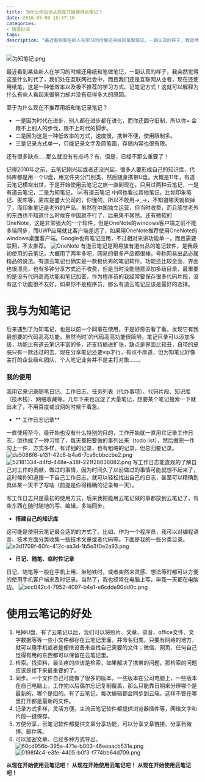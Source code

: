 ```yaml
---
title: 为什么你应该从现在开始使用云笔记？
date: 2016-05-08 15:37:18
categories:
- 随笔扯谈
tags:
description: "最近看到某些新人在学习的时候还用纸和笔做笔记，一副认真的样子，我突然觉得这是什么时代了，我们处在互联网社会中，而且我们还是互联网从业者，现在还使用纸笔，这是一种低效率以及极不推荐的学习方式、记笔记方式！这就可以解释为什么有些人看起来很努力却并没有获得多大的原因。"
---
```


![为知笔记.png](http://upload-images.jianshu.io/upload_images/68937-edbd0c914917e424.png?imageMogr2/auto-orient/strip%7CimageView2/2/w/1240)

最近看到某些新人在学习的时候还用纸和笔做笔记，一副认真的样子，我突然觉得这是什么时代了，我们处在互联网社会中，而且我们还是互联网从业者，现在还使用纸笔，这是一种低效率以及极不推荐的学习方式、记笔记方式！这就可以解释为什么有些人看起来很努力却并没有获得多大的原因。

至于为什么现在不推荐用纸和笔记录笔记？
+ 一是因为时代在进步，别人都在进步都在进化，而你还固守旧制，所以你+ 会跟不上别人的步伐，跟不上时代的脚步。
+ 二是因为这是一种低效率的方式，速度慢，携带不便，使用限制多。
+ 三是记录方式单一，只能记录文字及简笔画，存储内容也很有限。

还有很多缺点.....那么就没有有点吗？有，但是，已经不那么重要了！

记得2010年之前，云笔记刚兴起或者还没兴起，很多人要形成自己的知识库、代码库都是用一个U盘，用文件夹分门别类，然后随身携带U盘。大概是11年，有道云笔记横空出世，于是开始使用云笔记之旅一直到现在，只用过两种云笔记，一是有道云笔记，二是为知笔记。
![有道云笔记](http://upload-images.jianshu.io/upload_images/68937-2ff03ff4528f2b61.png?imageMogr2/auto-orient/strip%7CimageView2/2/w/1240)
中间也看过其他笔记，比如印象笔记、麦库等，麦库是盛大公司的，你懂的，所以不敢用→_→，不知道哪天就砍掉了，而印象笔记是老外的产品，虽然在中国独立运营，但当时收费，而且感觉老外的东西也不知道什么时候在中国就不行了，后来果不其然。还有微软的OneNote，这是非常强大的一个软件，但是OneNote的windows客户端之前不能多端同步，而UWP应用就比客户端差远了，如果用OneNote推荐使用OneNote的windows桌面客户端。Google也有笔记应用，不过相对来讲功能单一，而且需要联网，不太推荐。
![OneNote](http://upload-images.jianshu.io/upload_images/68937-c0c6899bb6cfc7e9.png?imageMogr2/auto-orient/strip%7CimageView2/2/w/1240)
有道云笔记是网易旗有道出品的笔记软件，是我最初使用的云笔记，大概用了两年多吧，网易的很多产品都很棒，号称网易出品必属精品的说法。有道云笔记也确实是一款极优秀的笔记软件。功能还比较全面，界面也很漂亮，也有多钟分享方式还不收费，但是当时没能随意添加多级目录，最重要的是没有代码高亮功能和笔记加密，作为程序员的我经常要保存很多代码片段，没有这个功能很不友好。如果你不是程序员，那么有道云笔记应该是最好的选择。

我与为知笔记
===================
后来遇到了为知笔记，也是以前一个同事在使用，于是好奇去看了看，发现它有我最想要的代码高亮功能，虽然当时`的代码高亮功能很简陋，笔记目录可以添加多级，功能比有道云笔记丰富的多，还支持插进扩张，缺点是界面比较丑，自带的皮肤只有一款还过的去，现在分享笔记还要vip才行，有点不厚道，但为知笔记好像主打的企业级和团队，个人笔记业务并不是主打对象……。

### 我的使用

我用它来记录随笔日记、工作日志、任务列表（代办事项）、代码片段、知识库（技术栈）、网络收藏等。几年下来也沉淀了大量笔记，想要某个笔记搜索一下就出来了，不用百度或没网的时候干着急。

+ ** 工作日志记录**

一直使用至今，最开始也没有什么特别的目的，工作开始就一直用它记录工作日志，倒也成了一种习惯了，每天都把要做的事列出来（todo list），然后做完一件勾上一件，方式多样，有详细的记录，也有粗略的记录，但总归要记录。
![da5086f6-e131-42c6-b4a6-7ca6cbbccbe2.png](http://upload-images.jianshu.io/upload_images/68937-bf3133362fec76ed.png?imageMogr2/auto-orient/strip%7CimageView2/2/w/1240)
![52181334-d4fd-448e-a38f-221f28636082.png](http://upload-images.jianshu.io/upload_images/68937-dede581bce7e2f6d.png?imageMogr2/auto-orient/strip%7CimageView2/2/w/1240)
写工作日志能直观的了解自己对工作的贡献，做过的事情，因为时间久了以前做过的事情可能就想不起来了，这时候你知道搜一下自己工作日志，就可以轻松找出自己的日志，甚至可以精确到具体某一天干了写啥（前提是你得精确的记录每一天）。

写工作日志只是最初的使用方式，后来我把能用云笔记做的事都放到云笔记了，有些东西在随时随地的写、编辑，多端同步。

+ **搭建自己的知识库**

这可能是使用云笔记最合适的的方式了。比如，作为一个程序员，我可以对编程语言、技术方面分类收集一些技术文章或者代码等。下面是我的一些分类目录。
![e3d1709f-60fc-412c-aa3d-1b5e3f0e2a93.png](http://upload-images.jianshu.io/upload_images/68937-7ded807b4d496433.png?imageMogr2/auto-orient/strip%7CimageView2/2/w/1240)

+ **日记、随笔、临时性记录**

日记、随笔等一般在手机上用、坐地铁时，或者突然来灵感、想法等时都可以方便的使用手机客户端来及时记录。当然了，我也经常在电脑上写，毕竟一天都在电脑边。
![acc042c4-7952-4097-b4e1-e6cdde90dd0c.png](http://upload-images.jianshu.io/upload_images/68937-599476ae50c7d7eb.png?imageMogr2/auto-orient/strip%7CimageView2/2/w/1240)

使用云笔记的好处
==========================
1. 甩掉U盘，有了云笔记以后，我们可以将照片、文章、录音、office文件、文字数据等等一些小文件都存在云笔记里面，并命名归类。只要有网络的地方，就可以用手机或者是便携设备来查找自己需要的文件；微信、网页、任何自己觉得有用的东西都可以保留在云笔记里。
2. 检索。找资料，最头疼的应该是检索，如果解决了携带的问题，那检索的问题应该是接下来最重要的了。
3. 同步。一个文件自己可能做了很多的版本，一些版本在公司电脑上，一些版本在自己电脑上，工作完以后偶尔忘记复制覆盖，那么只能靠日期来分辨哪个是最新的，哪个是旧的。有了云笔记，每次编辑都会同步到云端，这样不管在哪里打开都是最新的文件。
4. 记录方式多样，灵活方便。主流云笔记软件都提供浏览器插件等，网络文字和片段一键保存。
5. 方便分享，云笔记软件都提供文章分享功能，可以分享文章链接、分享到微博、邮件等。
6. 可以加密文章、已经多种方式导出。
![60cd956b-395a-471e-b003-46eeaacb531e.png](http://upload-images.jianshu.io/upload_images/68937-bd023094ff21b600.png?imageMogr2/auto-orient/strip%7CimageView2/2/w/1240)
![0198f4c4-e3fe-4405-b0f3-f774bb64d709.png](http://upload-images.jianshu.io/upload_images/68937-79ce4e55af8f6b7f.png?imageMogr2/auto-orient/strip%7CimageView2/2/w/1240)

**从现在开始使用云笔记吧！**
**从现在开始使用云笔记吧！**
**从现在开始使用云笔记吧！**